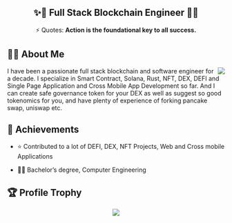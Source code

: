 <h2 align="center">✨🐢  Full Stack Blockchain Engineer 🚀✨</h2>
<div align="center">⚡ Quotes: <strong>Action is the foundational key to all success.</strong></div>

## 🕵️‍♂️ About Me
<img align="right" src="https://github-readme-stats.vercel.app/api?username=0xMaxim&show_icons=true&icon_color=0366d6&text_color=24292e&bg_color=ffffff&hide_title=true" />
I have been a passionate full stack blockchain and software engineer for a decade. I specialize in Smart Contract, Solana, Rust, NFT, DEX, DEFI and Single Page Application and Cross Mobile App Development so far. And I can create safe governance token for your DEX as well as suggest so good tokenomics for you, and have plenty of experience of forking pancake swap, uniswap etc.

## 🚀 Achievements
- ⭐ Contributed to a lot of DEFI, DEX, NFT Projects, Web and Cross mobile Applications

- 👨‍🎓 Bachelor’s degree, Computer Engineering 


## 🏆 Profile Trophy

<p align="center">
  <a href="https://github.com/0xMaxim">
    <img src="https://github-profile-trophy.vercel.app/?username=0xMaxim&row=1&column=7&no-bg=true&margin-w=42"/>
  </a>
</p>

